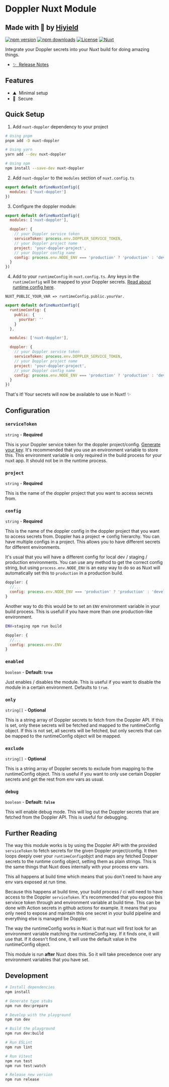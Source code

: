 # Doppler Nuxt Module

## Made with 💚 by [Hiyield](https://hiyield.co.uk/)

[![npm version][npm-version-src]][npm-version-href]
[![npm downloads][npm-downloads-src]][npm-downloads-href]
[![License][license-src]][license-href]
[![Nuxt][nuxt-src]][nuxt-href]

Integrate your Doppler secrets into your Nuxt build for doing amazing things.

- [✨ &nbsp;Release Notes](/CHANGELOG.md)
<!-- - [🏀 Online playground](https://stackblitz.com/github/your-org/nuxt-doppler?file=playground%2Fapp.vue) -->
<!-- - [📖 &nbsp;Documentation](https://example.com) -->

## Features

<!-- Highlight some of the features your module provide here -->
- ⛰ &nbsp;Minimal setup
- 🚠 &nbsp;Secure

## Quick Setup

1. Add `nuxt-doppler` dependency to your project

```bash
# Using pnpm
pnpm add -D nuxt-doppler

# Using yarn
yarn add --dev nuxt-doppler

# Using npm
npm install --save-dev nuxt-doppler
```

2. Add `nuxt-doppler` to the `modules` section of `nuxt.config.ts`

```js
export default defineNuxtConfig({
  modules: ['nuxt-doppler']
})
```

3. Configure the doppler module:

```js
export default defineNuxtConfig({
  modules: ['nuxt-doppler'],

  doppler: {
    // your Doppler service token
    serviceToken: process.env.DOPPLER_SERVICE_TOKEN,
    // your Doppler project name
    project: 'your-doppler-project',
    // your Doppler config name
    config: process.env.NODE_ENV === 'production' ? 'production' : 'development',
  }
})
```

4. Add to your `runtimeConfig` in `nuxt.config.ts`. Any keys in the `runtimeConfig` will be mapped to your Doppler secrets. [Read about runtime config here](https://nuxt.com/docs/guide/going-further/runtime-config).

`NUXT_PUBLIC_YOUR_VAR => runtimeConfig.public.yourVar.`

```js
export default defineNuxtConfig({
  runtimeConfig: {
    public: {
      yourVar: ''
    }
  },

  modules: ['nuxt-doppler'],

  doppler: {
    // your Doppler service token
    serviceToken: process.env.DOPPLER_SERVICE_TOKEN,
    // your Doppler project name
    project: 'your-doppler-project',
    // your Doppler config name
    config: process.env.NODE_ENV === 'production' ? 'production' : 'development',
  }
})
```

That's it! Your secrets will now be available to use in Nuxt! ✨

## Configuration

### `serviceToken`

`string` - **Required**

This is your Doppler service token for the doppler project/config. [Generate your key](https://docs.doppler.com/docs/service-tokens). It's recommended that you use an environment variable to store this. This environment variable is only required in the build process for your nuxt app. It should not be in the runtime process.

### `project`

`string` - **Required**

This is the name of the doppler project that you want to access secrets from.

### `config`

`string` - **Required**

This is the name of the doppler config in the doppler project that you want to access secrets from. Doppler has a project => config hierarchy. You can have multiple configs in a project. This allows you to have different secrets for different environments.

It's usual that you will have a different config for local dev / staging / production environments. You can use any method to get the correct config string, but using `process.env.NODE_ENV` is an easy way to do so as Nuxt will automatically set this to `production` in a production build.

```js
doppler: {
  //...
  config: process.env.NODE_ENV === 'production' ? 'production' : 'development'
}
```

Another way to do this would be to set an `ENV` environment variable in your build process. This is usefull if you have more than one production-like environment.

```bash
ENV=staging npm run build
```

```js
doppler: {
  //...
  config: process.env.ENV
}
```

### `enabled`

`boolean` - **Default: `true`**

Just enables / disables the module. This is useful if you want to disable the module in a certain environment. Defaults to `true`.

### `only`

`string[]` - **Optional**

This is a string array of Doppler secrets to fetch from the Doppler API. If this is set, only these secrets will be fetched and mapped to the runtimeConfig object. If this is not set, all secrets will be fetched, but only secrets that can be mapped to the runtimeConfig object will be mapped.

### `exclude`

`string[]` - **Optional**

This is a string array of Doppler secrets to exclude from mapping to the runtimeConfig object. This is useful if you want to only use certain Doppler secrets and get the rest from env vars as usual.

### `debug`

`boolean` - **Default: `false`**

This will enable debug mode. This will log out the Doppler secrets that are fetched from the Doppler API. This is useful for debugging.

## Further Reading

The way this module works is by using the Doppler API with the provided `serviceToken` to fetch secrets for the given Doppler project/config. It then loops deeply over your `runtimeConfig`objct and maps any fetched Dopper secrets to the runtime config object, setting them as plain strings. This is the same things that Nuxt does internally with your process env vars.

This all happens at build time which means that you don't need to have any env vars exposed at run time.

Because this happens at build time, your build process / ci will need to have access to the Doppler `serviceToken`. It's recommended that you expose this servixce token through and environment variable at build time. This can be done with Action secrets in github actions for example. It means that you only need to expose and maintain this one secret in your build pipeline and everything else is managed be Doppler.

The way the runtimeConfig works in Nuxt is that nuxt will first look for an environment variable matching the runtimeConfig key. If it finds one, it will use that. If it doesn't find one, it will use the default value in the runtimeConfig object.

This module is run **after** Nuxt does this. So it will take precedence over any environment variables that you have set.

## Development

```bash
# Install dependencies
npm install

# Generate type stubs
npm run dev:prepare

# Develop with the playground
npm run dev

# Build the playground
npm run dev:build

# Run ESLint
npm run lint

# Run Vitest
npm run test
npm run test:watch

# Release new version
npm run release
```

<!-- Badges -->
[npm-version-src]: https://img.shields.io/npm/v/nuxt-doppler/latest.svg?style=flat&colorA=18181B&colorB=28CF8D
[npm-version-href]: https://npmjs.com/package/nuxt-doppler

[npm-downloads-src]: https://img.shields.io/npm/dm/nuxt-doppler.svg?style=flat&colorA=18181B&colorB=28CF8D
[npm-downloads-href]: https://npmjs.com/package/nuxt-doppler

[license-src]: https://img.shields.io/npm/l/nuxt-doppler.svg?style=flat&colorA=18181B&colorB=28CF8D
[license-href]: https://npmjs.com/package/nuxt-doppler

[nuxt-src]: https://img.shields.io/badge/Nuxt-18181B?logo=nuxt.js
[nuxt-href]: https://nuxt.com

